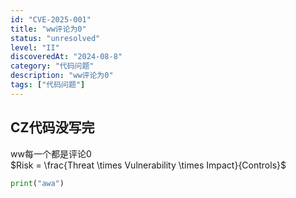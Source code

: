 ```yaml
---
id: "CVE-2025-001"
title: "ww评论为0"
status: "unresolved"
level: "II"
discoveredAt: "2024-08-8"
category: "代码问题"
description: "ww评论为0"
tags: ["代码问题"]
---
```


## CZ代码没写完
ww每一个都是评论0         
$Risk = \frac{Threat \times Vulnerability \times Impact}{Controls}$
```python
print("awa")
```
